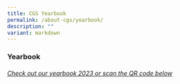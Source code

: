 ```yaml
---
title: CGS Yearbook
permalink: /about-cgs/yearbook/
description: ""
variant: markdown
---
```

### Yearbook ###
 
 ###### [ Check out our yearbook 2023 or scan the QR code below](htttps://for.edu.sg/cgsyearbook-2023) 
 
 